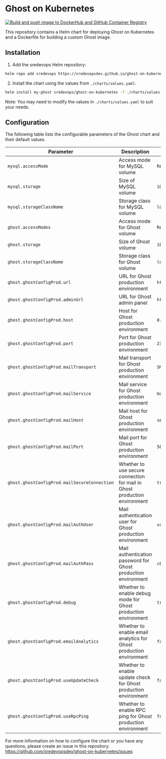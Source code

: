 # Ghost on Kubernetes

[![Build and push image to DockerHub and GitHub Container Registry](https://github.com/sredevopsdev/ghost-on-kubernetes/actions/workflows/build-custom-image.yaml/badge.svg)](https://github.com/sredevopsdev/ghost-on-kubernetes/actions/workflows/build-custom-image.yaml)

This repository contains a Helm chart for deploying Ghost on Kubernetes and a Dockerfile for building a custom Ghost image.

## Installation

1. Add the sredevops Helm repository:

```bash
helm repo add sredevops https://sredevopsdev.github.io/ghost-on-kubernetes
```

2. Install the chart using the values from `./charts/values.yaml`:

```bash
helm install my-ghost sredevops/ghost-on-kubernetes -f ./charts/values.yaml
```

Note: You may need to modify the values in `./charts/values.yaml` to suit your needs.

## Configuration

The following table lists the configurable parameters of the Ghost chart and their default values.

| Parameter                        | Description                         | Default                                                 |
| ---------------------------------| ----------------------------------- | ------------------------------------------------------- |
| `mysql.accessMode`               | Access mode for MySQL volume        | `ReadWriteOnce`                                         |
| `mysql.storage`                  | Size of MySQL volume                | `1Gi`                                                   |
| `mysql.storageClassName`         | Storage class for MySQL volume      | `local-path`                                            |
| `ghost.accessModes`              | Access mode for Ghost volume        | `ReadWriteOnce`                                         |
| `ghost.storage`                  | Size of Ghost volume                | `10Gi`                                                  |
| `ghost.storageClassName`         | Storage class for Ghost volume      | `local-path`                                            |
| `ghost.ghostConfigProd.url`      | URL for Ghost production environment| `http://localhost:2368`                                 |
| `ghost.ghostConfigProd.adminUrl` | URL for Ghost admin panel           | `http://localhost:2368`                                 |
| `ghost.ghostConfigProd.host`     | Host for Ghost production environment| `0.0.0.0`                                             |
| `ghost.ghostConfigProd.port`     | Port for Ghost production environment| `2368`                                               |
| `ghost.ghostConfigProd.mailTransport` | Mail transport for Ghost production environment| `SMTP`                                       |
| `ghost.ghostConfigProd.mailService` | Mail service for Ghost production environment| `Google`                                         |
| `ghost.ghostConfigProd.mailHost` | Mail host for Ghost production environment| `smtp.gmail.com`                                   |
| `ghost.ghostConfigProd.mailPort` | Mail port for Ghost production environment| `587`                                             |
| `ghost.ghostConfigProd.mailSecureConnection` | Whether to use secure connection for mail in Ghost production environment| `true` |
| `ghost.ghostConfigProd.mailAuthUser` | Mail authentication user for Ghost production environment| `user@mail.com`                          |
| `ghost.ghostConfigProd.mailAuthPass` | Mail authentication password for Ghost production environment| `c0ntr4s3n4`                          |
| `ghost.ghostConfigProd.debug` | Whether to enable debug mode for Ghost production environment| `true`                                         |
| `ghost.ghostConfigProd.emailAnalytics` | Whether to enable email analytics for Ghost production environment| `false`                             |
| `ghost.ghostConfigProd.useUpdateCheck` | Whether to enable update check for Ghost production environment| `false`                                 |
| `ghost.ghostConfigProd.useRpcPing` | Whether to enable RPC ping for Ghost production environment| `false`                                       |


For more information on how to configure the chart or you have any questions, please create an issue in this repository.[ https://github.com/sredevopsdev/ghost-on-kubernetes/issues ](https://github.com/sredevopsdev/ghost-on-kubernetes/issues/new)